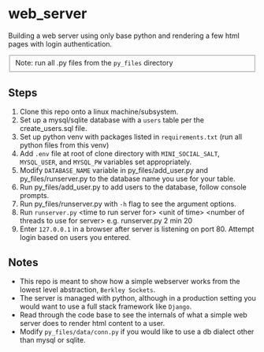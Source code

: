 # web_server
Building a web server using only base python and rendering a few html pages with login authentication.
<fieldset>Note: run all .py files from the <code>py_files</code> directory</fieldset>

## Steps
1. Clone this repo onto a linux machine/subsystem.
2. Set up a mysql/sqlite database with a `users` table per the create_users.sql file.
3. Set up python venv with packages listed in `requirements.txt` (run all python files from this venv)
4. Add `.env` file at root of clone directory with `MINI_SOCIAL_SALT`, `MYSQL_USER`, and `MYSQL_PW` variables set appropriately.
5. Modify `DATABASE_NAME` variable in py_files/add_user.py and py_files/runserver.py to the database name you use for your table.
6. Run py_files/add_user.py to add users to the database, follow console prompts.
7. Run py_files/runserver.py with `-h` flag to see the argument options.
8. Run `runserver.py` \<time to run server for\> \<unit of time\> \<number of threads to use for server\> e.g. runserver.py 2 min 20
9. Enter `127.0.0.1` in a browser after server is listening on port 80. Attempt login based on users you entered.

## Notes
- This repo is meant to show how a simple webserver works from the lowest level abstraction, `Berkley Sockets`.
- The server is managed with python, although in a production setting you would want to use a full stack framework like `Django`.
- Read through the code base to see the internals of what a simple web server does to render html content to a user.
- Modify `py_files/data/conn.py` if you would like to use a db dialect other than mysql or sqlite.

